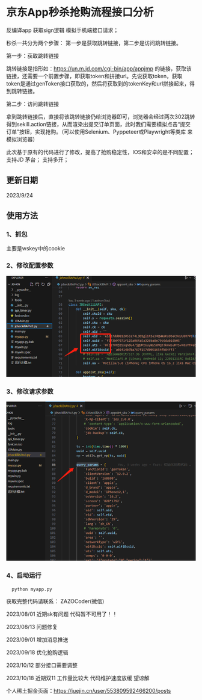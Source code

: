 # 京东App秒杀抢购流程接口分析
反编译app  获取sign逻辑  模拟手机端接口请求；

秒杀一共分为两个步骤： 第一步是获取跳转链接，第二步是访问跳转链接。

第一步：获取跳转链接

跳转链接是指形如：https://un.m.jd.com/cgi-bin/app/appjmp 的链接，获取该链接，还需要一个前置步骤，即获取token和拼接url。先说获取token，获取token是通过genToken接口获取的，然后将获取到的tokenKey和url拼接起来，得到跳转链接。

第二步：访问跳转链接

拿到跳转链接后，直接将该跳转链接仍给浏览器即可，浏览器会经过两次302跳转得到sekill.action链接，从而渲染出提交订单页面，此时我们需要模拟点击“提交订单”按钮，实现抢购。（可以使用Selenium、Pyppeteer或Playwright等类库 来模拟浏览器）


此次基于原有的代码进行了修改，提高了抢购稳定性，IOS和安卓的是不同配置；
支持JD 茅台； 支持多开；

## 更新日期
2023/9/24
## 使用方法
### 1、抓包
主要是wskey中的cookie
### 2、修改配置参数
![Alt text](image.png)

### 3、修改请求参数
![Alt text](image-1.png)

### 4、启动运行
```python
  python myapp.py 
```


获取完整代码请联系： ZAZOCoder(微信) 

2023/08/01 近期sk有问题  代码暂不可用了！！

2023/08/13 问题修复

2023/09/01 增加消息推送

2023/09/18 优化抢购逻辑

2023/10/12 部分接口需要调整

2023/10/18 近期双11 工作量比较大 代码维护速度放缓 望谅解

个人稀土掘金页面：https://juejin.cn/user/553809592466200/posts



